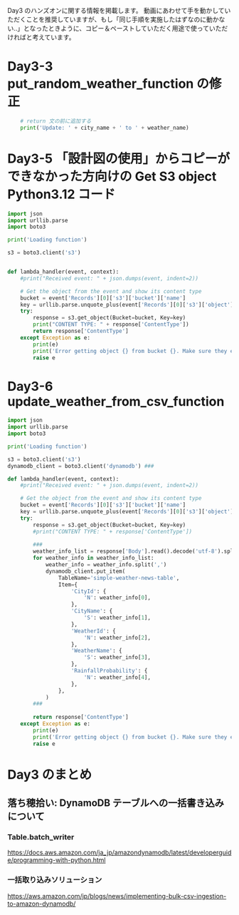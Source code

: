 Day3 のハンズオンに関する情報を掲載します。
動画にあわせて手を動かしていただくことを推奨していますが、もし「同じ手順を実施したはずなのに動かない..」となったときように、コピー＆ペーストしていただく用途で使っていただければと考えています。

# Day3-3 put_random_weather_function の修正
```py
    # return 文の前に追加する
    print('Update: ' + city_name + ' to ' + weather_name)
```

# Day3-5 「設計図の使用」からコピーができなかった方向けの Get S3 object Python3.12 コード
```py
import json
import urllib.parse
import boto3

print('Loading function')

s3 = boto3.client('s3')


def lambda_handler(event, context):
    #print("Received event: " + json.dumps(event, indent=2))

    # Get the object from the event and show its content type
    bucket = event['Records'][0]['s3']['bucket']['name']
    key = urllib.parse.unquote_plus(event['Records'][0]['s3']['object']['key'], encoding='utf-8')
    try:
        response = s3.get_object(Bucket=bucket, Key=key)
        print("CONTENT TYPE: " + response['ContentType'])
        return response['ContentType']
    except Exception as e:
        print(e)
        print('Error getting object {} from bucket {}. Make sure they exist and your bucket is in the same region as this function.'.format(key, bucket))
        raise e

```

# Day3-6 update_weather_from_csv_function
```py
import json
import urllib.parse
import boto3

print('Loading function')

s3 = boto3.client('s3')
dynamodb_client = boto3.client('dynamodb') ###

def lambda_handler(event, context):
    #print("Received event: " + json.dumps(event, indent=2))

    # Get the object from the event and show its content type
    bucket = event['Records'][0]['s3']['bucket']['name']
    key = urllib.parse.unquote_plus(event['Records'][0]['s3']['object']['key'], encoding='utf-8')
    try:
        response = s3.get_object(Bucket=bucket, Key=key)
        #print("CONTENT TYPE: " + response['ContentType'])
        
        ###
        weather_info_list = response['Body'].read().decode('utf-8').splitlines()
        for weather_info in weather_info_list:
            weather_info = weather_info.split(',')
            dynamodb_client.put_item(
                TableName='simple-weather-news-table',
                Item={
                    'CityId': {
                        'N': weather_info[0],
                    },
                    'CityName': {
                        'S': weather_info[1],
                    },
                    'WeatherId': {
                        'N': weather_info[2],
                    },
                    'WeatherName': {
                        'S': weather_info[3],
                    },
                    'RainfallProbability': {
                        'N': weather_info[4],
                    },
                },
            )
        ###
        
        return response['ContentType']
    except Exception as e:
        print(e)
        print('Error getting object {} from bucket {}. Make sure they exist and your bucket is in the same region as this function.'.format(key, bucket))
        raise e
```

# Day3 のまとめ
## 落ち穂拾い: DynamoDB テーブルへの一括書き込みについて
### Table.batch_writer
https://docs.aws.amazon.com/ja_jp/amazondynamodb/latest/developerguide/programming-with-python.html
### 一括取り込みソリューション
https://aws.amazon.com/jp/blogs/news/implementing-bulk-csv-ingestion-to-amazon-dynamodb/
